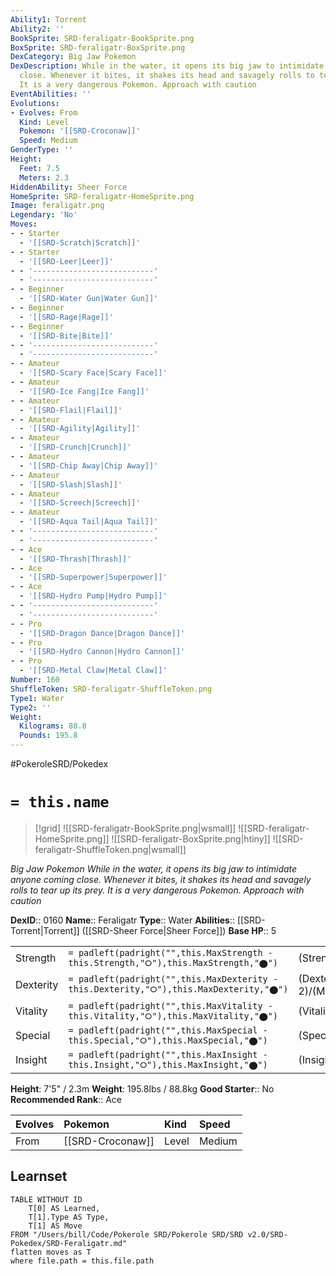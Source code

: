 ```yaml
---
Ability1: Torrent
Ability2: ''
BookSprite: SRD-feraligatr-BookSprite.png
BoxSprite: SRD-feraligatr-BoxSprite.png
DexCategory: Big Jaw Pokemon
DexDescription: While in the water, it opens its big jaw to intimidate anyone coming
  close. Whenever it bites, it shakes its head and savagely rolls to tear up its prey.
  It is a very dangerous Pokemon. Approach with caution
EventAbilities: ''
Evolutions:
- Evolves: From
  Kind: Level
  Pokemon: '[[SRD-Croconaw]]'
  Speed: Medium
GenderType: ''
Height:
  Feet: 7.5
  Meters: 2.3
HiddenAbility: Sheer Force
HomeSprite: SRD-feraligatr-HomeSprite.png
Image: feraligatr.png
Legendary: 'No'
Moves:
- - Starter
  - '[[SRD-Scratch|Scratch]]'
- - Starter
  - '[[SRD-Leer|Leer]]'
- - '---------------------------'
  - '---------------------------'
- - Beginner
  - '[[SRD-Water Gun|Water Gun]]'
- - Beginner
  - '[[SRD-Rage|Rage]]'
- - Beginner
  - '[[SRD-Bite|Bite]]'
- - '---------------------------'
  - '---------------------------'
- - Amateur
  - '[[SRD-Scary Face|Scary Face]]'
- - Amateur
  - '[[SRD-Ice Fang|Ice Fang]]'
- - Amateur
  - '[[SRD-Flail|Flail]]'
- - Amateur
  - '[[SRD-Agility|Agility]]'
- - Amateur
  - '[[SRD-Crunch|Crunch]]'
- - Amateur
  - '[[SRD-Chip Away|Chip Away]]'
- - Amateur
  - '[[SRD-Slash|Slash]]'
- - Amateur
  - '[[SRD-Screech|Screech]]'
- - Amateur
  - '[[SRD-Aqua Tail|Aqua Tail]]'
- - '---------------------------'
  - '---------------------------'
- - Ace
  - '[[SRD-Thrash|Thrash]]'
- - Ace
  - '[[SRD-Superpower|Superpower]]'
- - Ace
  - '[[SRD-Hydro Pump|Hydro Pump]]'
- - '---------------------------'
  - '---------------------------'
- - Pro
  - '[[SRD-Dragon Dance|Dragon Dance]]'
- - Pro
  - '[[SRD-Hydro Cannon|Hydro Cannon]]'
- - Pro
  - '[[SRD-Metal Claw|Metal Claw]]'
Number: 160
ShuffleToken: SRD-feraligatr-ShuffleToken.png
Type1: Water
Type2: ''
Weight:
  Kilograms: 88.8
  Pounds: 195.8
---
```


#PokeroleSRD/Pokedex

# `= this.name`

> [!grid]
> ![[SRD-feraligatr-BookSprite.png|wsmall]]
> ![[SRD-feraligatr-HomeSprite.png]]
> ![[SRD-feraligatr-BoxSprite.png|htiny]]
> ![[SRD-feraligatr-ShuffleToken.png|wsmall]]


*Big Jaw Pokemon*
*While in the water, it opens its big jaw to intimidate anyone coming close. Whenever it bites, it shakes its head and savagely rolls to tear up its prey. It is a very dangerous Pokemon. Approach with caution*

**DexID**:: 0160
**Name**:: Feraligatr
**Type**:: Water
**Abilities**:: [[SRD-Torrent|Torrent]] ([[SRD-Sheer Force|Sheer Force]])
**Base HP**:: 5

|           |                                                                                        |                                          |
| --------- | -------------------------------------------------------------------------------------- | ---------------------------------------- |
| Strength  | `= padleft(padright("",this.MaxStrength - this.Strength,"⭘"),this.MaxStrength,"⬤")`    | (Strength::3)/(MaxStrength::6)   |
| Dexterity | `= padleft(padright("",this.MaxDexterity - this.Dexterity,"⭘"),this.MaxDexterity,"⬤")` | (Dexterity:: 2)/(MaxDexterity::5) |
| Vitality  | `= padleft(padright("",this.MaxVitality - this.Vitality,"⭘"),this.MaxVitality,"⬤")`    | (Vitality::3)/(MaxVitality::6)   |
| Special   | `= padleft(padright("",this.MaxSpecial - this.Special,"⭘"),this.MaxSpecial,"⬤")`       | (Special::2)/(MaxSpecial::5)     |
| Insight   | `= padleft(padright("",this.MaxInsight - this.Insight,"⭘"),this.MaxInsight,"⬤")`       | (Insight::2)/(MaxInsight::5)     |

**Height**: 7'5" / 2.3m
**Weight**: 195.8lbs / 88.8kg
**Good Starter**:: No
**Recommended Rank**:: Ace

| Evolves   | Pokemon          | Kind   | Speed   |
|:----------|:-----------------|:-------|:--------|
| From      | [[SRD-Croconaw]] | Level  | Medium  |

## Learnset

```dataview
TABLE WITHOUT ID
    T[0] AS Learned,
    T[1].Type AS Type,
    T[1] AS Move
FROM "/Users/bill/Code/Pokerole SRD/Pokerole SRD/SRD v2.0/SRD-Pokedex/SRD-Feraligatr.md"
flatten moves as T
where file.path = this.file.path
```
